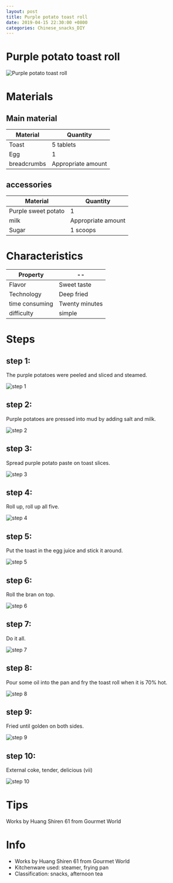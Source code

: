 ```yaml
---
layout: post
title: Purple potato toast roll
date: 2019-04-15 22:30:00 +0800
categories: Chinese_snacks_DIY
---
```


# Purple potato toast roll

![Purple potato toast roll]({{site.baseurl}}/img/416207/416207.jpg)

# Materials


## Main material

Material|Quantity
--|--
Toast|5 tablets
Egg|1
breadcrumbs|Appropriate amount

## accessories

Material|Quantity
--|--
Purple sweet potato|1
milk|Appropriate amount
Sugar|1 scoops

# Characteristics

Property|--
--|--
Flavor|Sweet taste
Technology|Deep fried
time consuming|Twenty minutes
difficulty|simple

# Steps

## step 1:

The purple potatoes were peeled and sliced and steamed.

![step 1]({{site.baseurl}}/img/416207/1.jpg)

## step 2:

Purple potatoes are pressed into mud by adding salt and milk.

![step 2]({{site.baseurl}}/img/416207/2.jpg)

## step 3:

Spread purple potato paste on toast slices.

![step 3]({{site.baseurl}}/img/416207/3.jpg)

## step 4:

Roll up, roll up all five.

![step 4]({{site.baseurl}}/img/416207/4.jpg)

## step 5:

Put the toast in the egg juice and stick it around.

![step 5]({{site.baseurl}}/img/416207/5.jpg)

## step 6:

Roll the bran on top.

![step 6]({{site.baseurl}}/img/416207/6.jpg)

## step 7:

Do it all.

![step 7]({{site.baseurl}}/img/416207/7.jpg)

## step 8:

Pour some oil into the pan and fry the toast roll when it is 70% hot.

![step 8]({{site.baseurl}}/img/416207/8.jpg)

## step 9:

Fried until golden on both sides.

![step 9]({{site.baseurl}}/img/416207/9.jpg)

## step 10:

External coke, tender, delicious (vii)

![step 10]({{site.baseurl}}/img/416207/10.jpg)

# Tips

Works by Huang Shiren 61 from Gourmet World

# Info

- Works by Huang Shiren 61 from Gourmet World
- Kitchenware used: steamer, frying pan
- Classification: snacks, afternoon tea